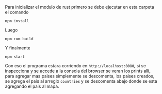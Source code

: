 Para inicializar el modulo de rust primero se debe ejecutar en esta carpeta el comando

```
npm install
```

Luego

```
npm run build
```

Y finalmente

```
npm start
```

Con eso el programa estara corriendo en `http://localhost:8080`, si se inspecciona y se accede a la consola del browser se veran los prints alli, para agregar mas paises simplemente se descomenta, los paises creados, se agrega el pais al arreglo `countries` y se descomenta abajo donde se esta agregando el pais al mapa.